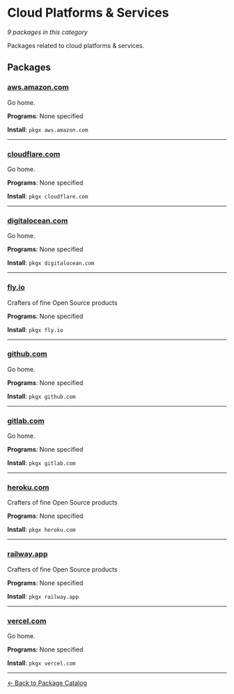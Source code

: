# Cloud Platforms & Services

*9 packages in this category*

Packages related to cloud platforms & services.

## Packages

### [aws.amazon.com](../packages/awsamazoncom.md)

Go home.

**Programs**: None specified

**Install**: `pkgx aws.amazon.com`

---

### [cloudflare.com](../packages/cloudflarecom.md)

Go home.

**Programs**: None specified

**Install**: `pkgx cloudflare.com`

---

### [digitalocean.com](../packages/digitaloceancom.md)

Go home.

**Programs**: None specified

**Install**: `pkgx digitalocean.com`

---

### [fly.io](../packages/flyio.md)

Crafters of fine Open Source products

**Programs**: None specified

**Install**: `pkgx fly.io`

---

### [github.com](../packages/githubcom.md)

Go home.

**Programs**: None specified

**Install**: `pkgx github.com`

---

### [gitlab.com](../packages/gitlabcom.md)

Go home.

**Programs**: None specified

**Install**: `pkgx gitlab.com`

---

### [heroku.com](../packages/herokucom.md)

Crafters of fine Open Source products

**Programs**: None specified

**Install**: `pkgx heroku.com`

---

### [railway.app](../packages/railwayapp.md)

Crafters of fine Open Source products

**Programs**: None specified

**Install**: `pkgx railway.app`

---

### [vercel.com](../packages/vercelcom.md)

Go home.

**Programs**: None specified

**Install**: `pkgx vercel.com`

---

[← Back to Package Catalog](../package-catalog.md)
